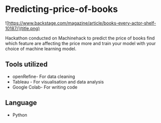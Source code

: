 # Predicting-price-of-books

![https://www.backstage.com/magazine/article/books-every-actor-shelf-10187/](title.png)

Hackathon conducted on Machinehack to predict the price of books find which feature are affecting the price more and train your model with your choice of machine learning model.
## Tools utilized
* openRefine- For data cleaning
* Tableau - For visualisation and data analysis
* Google Colab- For writing code
## Language
* Python
